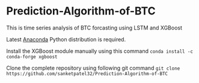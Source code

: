 # Prediction-Algorithm-of-BTC
This is time series analysis of BTC forcasting using LSTM and XGBoost 

Latest [Anaconda](https://www.anaconda.com/) Python distribution is required.

Install the XGBoost module manually using this command `conda install -c conda-forge xgboost`

Clone the complete repository using following git command `git clone https://github.com/sanketpatel32/Prediction-Algorithm-of-BTC`



